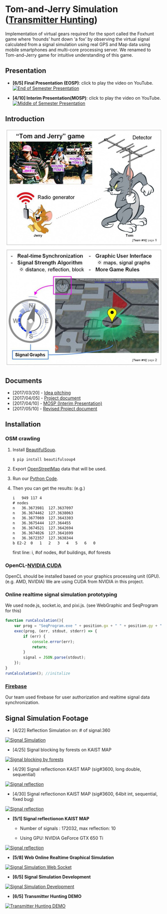 # Tom-and-Jerry Simulation ([Transmitter Hunting](https://en.wikipedia.org/wiki/Transmitter_hunting))
Implementation of virtual gears required for the sport called the Foxhunt game where ‘hounds’ hunt down ‘a fox’ by observing the virtual signal calculated from a signal simulation using real GPS and Map data using mobile smartphones and multi-core processing server. We renamed to Tom-and-Jerry game for intuitive understanding of this game.

## Presentation
* **[6/5] Final Presentation (EOSP)**: click to play the video on YouTube.
[![End of Semester Presentation](https://img.youtube.com/vi/EyGnM-HKcuA/0.jpg)](https://www.youtube.com/watch?v=EyGnM-HKcuA "End of Semester Presentation")


* **[4/10] Interim Presentation(MOSP)**: click to play the video on YouTube.
[![Middle of Semester Presentation](https://img.youtube.com/vi/RQ_oRsLWNQ4/0.jpg)](https://www.youtube.com/watch?v=RQ_oRsLWNQ4 "Middle of Semester Presentation")


## Introduction
![alt tag](README/introduction.jpg)

## Documents
* [2017/03/20] - [Idea pitching]([2017.3.20]_idea_pitching.pdf)
* [2017/04/05] - [Project document]([2017.4.05]_project_document.pdf)
* [2017/04/10] - [MOSP (Interim Presentation)]([2017.4.10]_middle_of_semester_presentation.pdf)
* [2017/05/10] - [Revised Project document]([2017.5.10]_revised_project_document.pdf)

## Installation
### OSM crawling

1. Install [BeautifulSoup](https://www.crummy.com/software/BeautifulSoup/bs4/doc/#installing-beautiful-soup).

	```
	$ pip install beautifulsoup4
	```
	
2. Export [OpenStreetMap](http://www.openstreetmap.org/export) data that will be used.
3. Run our [Python Code](OSMcrawling/MapData_Crawling.py).
4. Then you can get the results: (e.g.)

	```
	i	949	117	4
	# nodes
	n	36.3673981	127.3637097
	n	36.3674462	127.3638063
	n	36.3677069	127.3643303
	n	36.3675444	127.364455
	n	36.3674521	127.3642694
	n	36.3674026	127.3641699
	n	36.3672357	127.3638344
	b E2-2	0	1	2	3	4	5	6	0
	```
	
	first line: i, #of nodes, #of buildings, #of forests
	

### OpenCL-[NVIDIA CUDA](https://developer.nvidia.com/cuda-downloads)
OpenCL should be installed based on your graphics processing unit (GPU). (e.g. AMD, NVIDIA) We are using CUDA from NVIDIA in this project.


### Online realtime signal simulation prototyping
We used node.js, socket.io, and pixi.js. (see WebGraphic and SeqProgram for this)

```javascript
function runCalculation(){
	var prog = "SeqProgram.exe " + position.gx + " " + position.gy + " " + position.ax + " " + position.ay;
	exec(prog, (err, stdout, stderr) => {
		if (err) {
			console.error(err);
			return;
		}
		signal = JSON.parse(stdout);
	});
}
runCalculation(); //initalize
```

### [Firebase](https://firebase.google.com/)
Our team used firebase for user authorization and realtime signal data synchronization.

	
## Signal Simulation Footage
* [4/22] Reflection Simulation on: # of signal:360

[![Signal Simulation](https://img.youtube.com/vi/6H-wo_vZulA/0.jpg)](https://www.youtube.com/watch?v=6H-wo_vZulA "Signal Simulation")

* [4/25] Signal blocking by forests on KAIST MAP

[![Signal blocking by forests](https://img.youtube.com/vi/OocRdbA8gdY/0.jpg)](https://www.youtube.com/watch?v=OocRdbA8gdY "Signal blocking by forests")

* [4/29] Signal reflectionon KAIST MAP (sig#3600, long double, sequential)

[![Signal reflection](https://img.youtube.com/vi/gqyN_1NY7mE/0.jpg)](https://www.youtube.com/watch?v=gqyN_1NY7mE "Signal reflection")

* [4/30] Signal reflectionon KAIST MAP (sig#3600, 64bit int, sequential, fixed bug)

[![Signal reflection](https://img.youtube.com/vi/A-gF2tzhoB0/0.jpg)](https://www.youtube.com/watch?v=A-gF2tzhoB0 "Signal reflection")

* **[5/1] Signal reflectionon KAIST MAP**

	- Number of signals : 172032, max reflection: 10
	
	- Using GPU: NVIDIA GeForce GTX 650 Ti

[![Signal reflection](https://img.youtube.com/vi/2uKSR1LshKs/0.jpg)](https://www.youtube.com/watch?v=2uKSR1LshKs "Signal reflection")

* **[5/8] Web Online Realtime Graphical Simulation**

[![Signal Simulation Web Socket](https://img.youtube.com/vi/h7f6DAYvjwM/0.jpg)](https://www.youtube.com/watch?v=h7f6DAYvjwM "Signal Simulation Web Socket")

* **[6/5] Signal Simulation Development**

[![Signal Simulation Development](https://img.youtube.com/vi/Y0MLaJUGkLo/0.jpg)](https://www.youtube.com/watch?v=Y0MLaJUGkLo "Signal Simulation Development")

* **[6/5] Transmitter Hunting DEMO**

[![Transmitter Hunting DEMO](https://img.youtube.com/vi/ayTxKpPJf4c/0.jpg)](https://www.youtube.com/watch?v=ayTxKpPJf4c "Transmitter Hunting DEMO")

